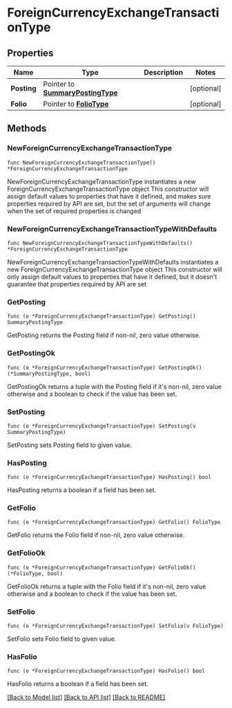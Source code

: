 # ForeignCurrencyExchangeTransactionType

## Properties

Name | Type | Description | Notes
------------ | ------------- | ------------- | -------------
**Posting** | Pointer to [**SummaryPostingType**](SummaryPostingType.md) |  | [optional] 
**Folio** | Pointer to [**FolioType**](FolioType.md) |  | [optional] 

## Methods

### NewForeignCurrencyExchangeTransactionType

`func NewForeignCurrencyExchangeTransactionType() *ForeignCurrencyExchangeTransactionType`

NewForeignCurrencyExchangeTransactionType instantiates a new ForeignCurrencyExchangeTransactionType object
This constructor will assign default values to properties that have it defined,
and makes sure properties required by API are set, but the set of arguments
will change when the set of required properties is changed

### NewForeignCurrencyExchangeTransactionTypeWithDefaults

`func NewForeignCurrencyExchangeTransactionTypeWithDefaults() *ForeignCurrencyExchangeTransactionType`

NewForeignCurrencyExchangeTransactionTypeWithDefaults instantiates a new ForeignCurrencyExchangeTransactionType object
This constructor will only assign default values to properties that have it defined,
but it doesn't guarantee that properties required by API are set

### GetPosting

`func (o *ForeignCurrencyExchangeTransactionType) GetPosting() SummaryPostingType`

GetPosting returns the Posting field if non-nil, zero value otherwise.

### GetPostingOk

`func (o *ForeignCurrencyExchangeTransactionType) GetPostingOk() (*SummaryPostingType, bool)`

GetPostingOk returns a tuple with the Posting field if it's non-nil, zero value otherwise
and a boolean to check if the value has been set.

### SetPosting

`func (o *ForeignCurrencyExchangeTransactionType) SetPosting(v SummaryPostingType)`

SetPosting sets Posting field to given value.

### HasPosting

`func (o *ForeignCurrencyExchangeTransactionType) HasPosting() bool`

HasPosting returns a boolean if a field has been set.

### GetFolio

`func (o *ForeignCurrencyExchangeTransactionType) GetFolio() FolioType`

GetFolio returns the Folio field if non-nil, zero value otherwise.

### GetFolioOk

`func (o *ForeignCurrencyExchangeTransactionType) GetFolioOk() (*FolioType, bool)`

GetFolioOk returns a tuple with the Folio field if it's non-nil, zero value otherwise
and a boolean to check if the value has been set.

### SetFolio

`func (o *ForeignCurrencyExchangeTransactionType) SetFolio(v FolioType)`

SetFolio sets Folio field to given value.

### HasFolio

`func (o *ForeignCurrencyExchangeTransactionType) HasFolio() bool`

HasFolio returns a boolean if a field has been set.


[[Back to Model list]](../README.md#documentation-for-models) [[Back to API list]](../README.md#documentation-for-api-endpoints) [[Back to README]](../README.md)


